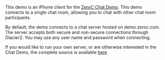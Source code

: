This demo is an iPhone client for the
[ZeroC Chat Demo](https://www.zeroc.com/chat/index.html). This demo
connects to a single chat room, allowing you to chat with other chat
room participants.

By default, the demo connects to a chat server hosted on
demo.zeroc.com. The server accepts both secure and non-secure
connections through Glacier2. You may use any user name and password
when connecting.

If you would like to run your own server, or are otherwise interested
in the Chat Demo, the complete source is available
[here](https://www.zeroc.com/chat/download.html)
